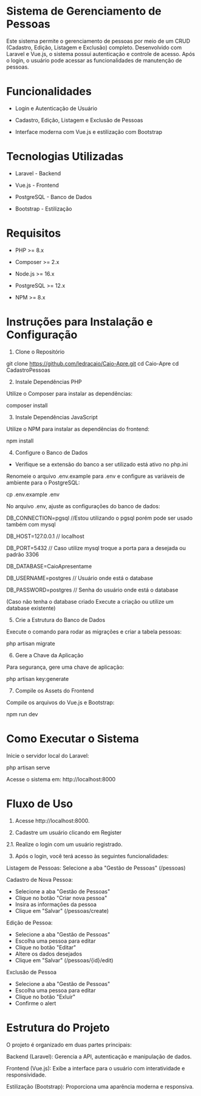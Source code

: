 # Sistema de Gerenciamento de Pessoas

Este sistema permite o gerenciamento de pessoas por meio de um CRUD (Cadastro, Edição, Listagem e Exclusão) completo. Desenvolvido com Laravel e Vue.js, o sistema possui autenticação e controle de acesso. Após o login, o usuário pode acessar as funcionalidades de manutenção de pessoas.

# Funcionalidades

- Login e Autenticação de Usuário

- Cadastro, Edição, Listagem e Exclusão de Pessoas

- Interface moderna com Vue.js e estilização com Bootstrap


# Tecnologias Utilizadas

- Laravel - Backend

- Vue.js - Frontend

- PostgreSQL - Banco de Dados

- Bootstrap - Estilização


# Requisitos

- PHP >= 8.x

- Composer >= 2.x

- Node.js >= 16.x

- PostgreSQL >= 12.x

- NPM >= 8.x


# Instruções para Instalação e Configuração

1. Clone o Repositório

git clone https://github.com/ledracaio/Caio-Apre.git
cd Caio-Apre
cd CadastroPessoas

2. Instale Dependências PHP

Utilize o Composer para instalar as dependências:

composer install

3. Instale Dependências JavaScript

Utilize o NPM para instalar as dependências do frontend:

npm install

4. Configure o Banco de Dados

* Verifique se a extensão do banco a ser utilizado está ativo no php.ini

Renomeie o arquivo .env.example para .env e configure as variáveis de ambiente para o PostgreSQL:

cp .env.example .env

No arquivo .env, ajuste as configurações do banco de dados:

DB_CONNECTION=pgsql //Estou utilizando o pgsql porém pode ser usado também com mysql

DB_HOST=127.0.0.1 // localhost

DB_PORT=5432 // Caso utilize mysql troque a porta para a desejada ou padrão 3306

DB_DATABASE=CaioApresentame

DB_USERNAME=postgres // Usuário onde está o database

DB_PASSWORD=postgres // Senha do usuário onde está o database


(Caso não tenha o database criado Execute a criação ou utilize um database existente)

5. Crie a Estrutura do Banco de Dados

Execute o comando para rodar as migrações e criar a tabela pessoas:

php artisan migrate

6. Gere a Chave da Aplicação

Para segurança, gere uma chave de aplicação:

php artisan key:generate

7. Compile os Assets do Frontend

Compile os arquivos do Vue.js e Bootstrap:

npm run dev


# Como Executar o Sistema

Inicie o servidor local do Laravel:

php artisan serve

Acesse o sistema em: http://localhost:8000


# Fluxo de Uso

1. Acesse http://localhost:8000.

2. Cadastre um usuário clicando em Register

2.1. Realize o login com um usuário registrado.

3. Após o login, você terá acesso às seguintes funcionalidades:

Listagem de Pessoas: Selecione a aba "Gestão de Pessoas" (/pessoas)

Cadastro de Nova Pessoa: 
- Selecione a aba "Gestão de Pessoas"
- Clique no botão "Criar nova pessoa"
- Insira as informações da pessoa
- Clique em "Salvar"
(/pessoas/create)

Edição de Pessoa: 
- Selecione a aba "Gestão de Pessoas"
- Escolha uma pessoa para editar
- Clique no botão "Editar"
- Altere os dados desejados
- Clique em "Salvar"
(/pessoas/{id}/edit)

Exclusão de Pessoa
- Selecione a aba "Gestão de Pessoas"
- Escolha uma pessoa para editar
- Clique no botão "Exluir"
- Confirme o alert


# Estrutura do Projeto

O projeto é organizado em duas partes principais:

Backend (Laravel): Gerencia a API, autenticação e manipulação de dados.

Frontend (Vue.js): Exibe a interface para o usuário com interatividade e responsividade.

Estilização (Bootstrap): Proporciona uma aparência moderna e responsiva.

